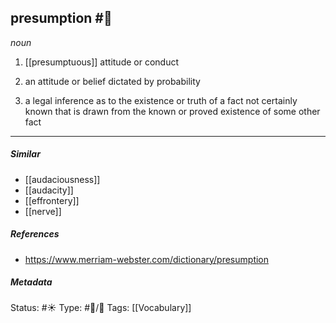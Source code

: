 
## presumption  #🧠

_noun_

1. [[presumptuous]] attitude or conduct

2. an attitude or belief dictated by probability

3. a legal inference as to the existence or truth of a fact not certainly known that is drawn from the known or proved existence of some other fact

___

##### Similar

-   [[audaciousness]]
-   [[audacity]]
-   [[effrontery]]
-   [[nerve]]

##### References 

- https://www.merriam-webster.com/dictionary/presumption

##### Metadata
Status: #☀️ 
Type: #🔵/💬 
Tags: [[Vocabulary]]